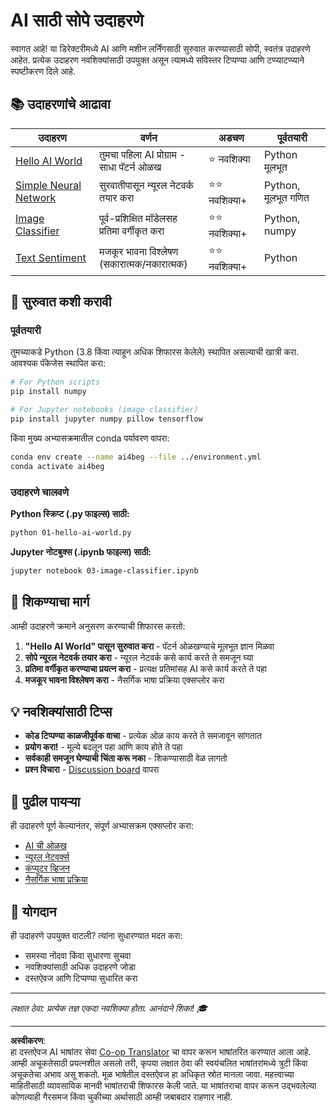 <!--
CO_OP_TRANSLATOR_METADATA:
{
  "original_hash": "0d1babfdcbeb46525f2db3fbaaa54cd7",
  "translation_date": "2025-10-03T11:29:04+00:00",
  "source_file": "examples/README.md",
  "language_code": "mr"
}
-->
# AI साठी सोपे उदाहरणे

स्वागत आहे! या डिरेक्टरीमध्ये AI आणि मशीन लर्निंगसाठी सुरुवात करण्यासाठी सोपी, स्वतंत्र उदाहरणे आहेत. प्रत्येक उदाहरण नवशिक्यांसाठी उपयुक्त असून त्यामध्ये सविस्तर टिप्पण्या आणि टप्प्याटप्प्याने स्पष्टीकरण दिले आहे.

## 📚 उदाहरणांचे आढावा

| उदाहरण | वर्णन | अडचण | पूर्वतयारी |
|---------|-------------|------------|---------------|
| [Hello AI World](../../../examples/01-hello-ai-world.py) | तुमचा पहिला AI प्रोग्राम - साधा पॅटर्न ओळख | ⭐ नवशिक्या | Python मूलभूत |
| [Simple Neural Network](../../../examples/02-simple-neural-network.py) | सुरवातीपासून न्यूरल नेटवर्क तयार करा | ⭐⭐ नवशिक्या+ | Python, मूलभूत गणित |
| [Image Classifier](./03-image-classifier.ipynb) | पूर्व-प्रशिक्षित मॉडेलसह प्रतिमा वर्गीकृत करा | ⭐⭐ नवशिक्या+ | Python, numpy |
| [Text Sentiment](../../../examples/04-text-sentiment.py) | मजकूर भावना विश्लेषण (सकारात्मक/नकारात्मक) | ⭐⭐ नवशिक्या+ | Python |

## 🚀 सुरुवात कशी करावी

### पूर्वतयारी

तुमच्याकडे Python (3.8 किंवा त्याहून अधिक शिफारस केलेले) स्थापित असल्याची खात्री करा. आवश्यक पॅकेजेस स्थापित करा:

```bash
# For Python scripts
pip install numpy

# For Jupyter notebooks (image classifier)
pip install jupyter numpy pillow tensorflow
```

किंवा मुख्य अभ्यासक्रमातील conda पर्यावरण वापरा:

```bash
conda env create --name ai4beg --file ../environment.yml
conda activate ai4beg
```

### उदाहरणे चालवणे

**Python स्क्रिप्ट (.py फाइल्स) साठी:**
```bash
python 01-hello-ai-world.py
```

**Jupyter नोटबुक्स (.ipynb फाइल्स) साठी:**
```bash
jupyter notebook 03-image-classifier.ipynb
```

## 📖 शिकण्याचा मार्ग

आम्ही उदाहरणे क्रमाने अनुसरण करण्याची शिफारस करतो:

1. **"Hello AI World" पासून सुरुवात करा** - पॅटर्न ओळखण्याचे मूलभूत ज्ञान मिळवा
2. **सोपे न्यूरल नेटवर्क तयार करा** - न्यूरल नेटवर्क कसे कार्य करते ते समजून घ्या
3. **प्रतिमा वर्गीकृत करण्याचा प्रयत्न करा** - प्रत्यक्ष प्रतिमांसह AI कसे कार्य करते ते पहा
4. **मजकूर भावना विश्लेषण करा** - नैसर्गिक भाषा प्रक्रिया एक्सप्लोर करा

## 💡 नवशिक्यांसाठी टिप्स

- **कोड टिप्पण्या काळजीपूर्वक वाचा** - प्रत्येक ओळ काय करते ते समजावून सांगतात
- **प्रयोग करा!** - मूल्ये बदलून पहा आणि काय होते ते पहा
- **सर्वकाही समजून घेण्याची चिंता करू नका** - शिकण्यासाठी वेळ लागतो
- **प्रश्न विचारा** - [Discussion board](https://github.com/microsoft/AI-For-Beginners/discussions) वापरा

## 🔗 पुढील पायऱ्या

ही उदाहरणे पूर्ण केल्यानंतर, संपूर्ण अभ्यासक्रम एक्सप्लोर करा:
- [AI ची ओळख](../lessons/1-Intro/README.md)
- [न्यूरल नेटवर्क्स](../lessons/3-NeuralNetworks/README.md)
- [कंप्युटर व्हिजन](../lessons/4-ComputerVision/README.md)
- [नैसर्गिक भाषा प्रक्रिया](../lessons/5-NLP/README.md)

## 🤝 योगदान

ही उदाहरणे उपयुक्त वाटली? त्यांना सुधारण्यात मदत करा:
- समस्या नोंदवा किंवा सुधारणा सुचवा
- नवशिक्यांसाठी अधिक उदाहरणे जोडा
- दस्तऐवज आणि टिप्पण्या सुधारित करा

---

*लक्षात ठेवा: प्रत्येक तज्ञ एकदा नवशिक्या होता. आनंदाने शिका! 🎓*

---

**अस्वीकरण**:  
हा दस्तऐवज AI भाषांतर सेवा [Co-op Translator](https://github.com/Azure/co-op-translator) चा वापर करून भाषांतरित करण्यात आला आहे. आम्ही अचूकतेसाठी प्रयत्नशील असलो तरी, कृपया लक्षात ठेवा की स्वयंचलित भाषांतरांमध्ये त्रुटी किंवा अचूकतेचा अभाव असू शकतो. मूळ भाषेतील दस्तऐवज हा अधिकृत स्रोत मानला जावा. महत्त्वाच्या माहितीसाठी व्यावसायिक मानवी भाषांतराची शिफारस केली जाते. या भाषांतराचा वापर करून उद्भवलेल्या कोणत्याही गैरसमज किंवा चुकीच्या अर्थासाठी आम्ही जबाबदार राहणार नाही.